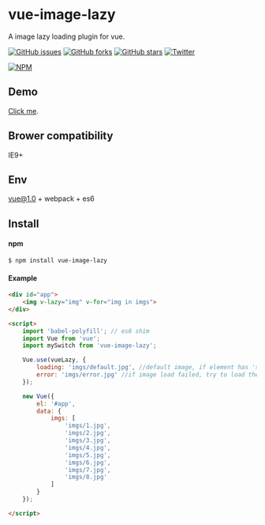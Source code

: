 # vue-image-lazy
A image lazy loading plugin for vue.

[![GitHub issues](https://img.shields.io/github/issues/dai-siki/vue-image-lazy.svg)](https://github.com/dai-siki/vue-image-lazy/issues)
[![GitHub forks](https://img.shields.io/github/forks/dai-siki/vue-image-lazy.svg)](https://github.com/dai-siki/vue-image-lazy/network)
[![GitHub stars](https://img.shields.io/github/stars/dai-siki/vue-image-lazy.svg)](https://github.com/dai-siki/vue-image-lazy/stargazers)
[![Twitter](https://img.shields.io/twitter/url/https/github.com/dai-siki/vue-image-lazy.svg?style=social)](https://twitter.com/intent/tweet?text=Wow:&url=%5Bobject%20Object%5D)

[![NPM](https://nodei.co/npm/vue-image-lazy.png?downloads=true&downloadRank=true&stars=true)](https://nodei.co/npm/vue-image-lazy/)

## Demo
[Click me](http://dai-siki.github.io/vue-image-lazy/example/demo.html).

## Brower compatibility
IE9+


## Env
vue@1.0 + webpack + es6

## Install
#### npm
```shell
$ npm install vue-image-lazy
```

#### Example
```html
<div id="app">
    <img v-lazy="img" v-for="img in imgs">
</div>

<script>
	import 'babel-polyfill'; // es6 shim
	import Vue from 'vue';
	import mySwitch from 'vue-image-lazy';

    Vue.use(vueLazy, {
    	loading: 'imgs/default.jpg', //default image, if element has 'src' attribute, ignore this
    	error: 'imgs/error.jpg' //if image load failed, try to load the image
    });

    new Vue({
    	el: '#app',
    	data: {
    		imgs: [
    			'imgs/1.jpg',
    			'imgs/2.jpg',
    			'imgs/3.jpg',
    			'imgs/4.jpg',
    			'imgs/5.jpg',
    			'imgs/6.jpg',
    			'imgs/7.jpg',
    			'imgs/8.jpg'
    		]
    	}
    });

</script>
```
